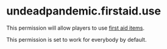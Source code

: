 # undeadpandemic.firstaid.use

This permission will allow players to use [first aid items](../../../items/first-aid-items/).

This permission is set to work for everybody by default.
